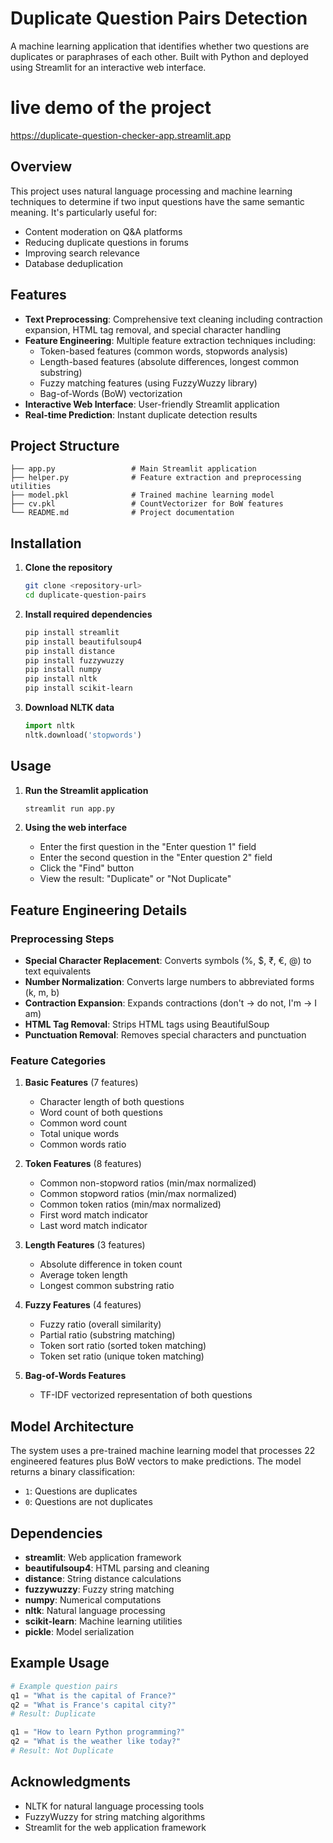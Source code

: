 # Duplicate Question Pairs Detection

A machine learning application that identifies whether two questions are duplicates or paraphrases of each other. Built with Python and deployed using Streamlit for an interactive web interface.

# live demo of the project
https://duplicate-question-checker-app.streamlit.app

## Overview

This project uses natural language processing and machine learning techniques to determine if two input questions have the same semantic meaning. It's particularly useful for:
- Content moderation on Q&A platforms
- Reducing duplicate questions in forums
- Improving search relevance
- Database deduplication

## Features

- **Text Preprocessing**: Comprehensive text cleaning including contraction expansion, HTML tag removal, and special character handling
- **Feature Engineering**: Multiple feature extraction techniques including:
  - Token-based features (common words, stopwords analysis)
  - Length-based features (absolute differences, longest common substring)
  - Fuzzy matching features (using FuzzyWuzzy library)
  - Bag-of-Words (BoW) vectorization
- **Interactive Web Interface**: User-friendly Streamlit application
- **Real-time Prediction**: Instant duplicate detection results

## Project Structure

```
├── app.py                 # Main Streamlit application
├── helper.py              # Feature extraction and preprocessing utilities
├── model.pkl              # Trained machine learning model
├── cv.pkl                 # CountVectorizer for BoW features
└── README.md              # Project documentation
```

## Installation

1. **Clone the repository**
   ```bash
   git clone <repository-url>
   cd duplicate-question-pairs
   ```

2. **Install required dependencies**
   ```bash
   pip install streamlit
   pip install beautifulsoup4
   pip install distance
   pip install fuzzywuzzy
   pip install numpy
   pip install nltk
   pip install scikit-learn
   ```

3. **Download NLTK data**
   ```python
   import nltk
   nltk.download('stopwords')
   ```

## Usage

1. **Run the Streamlit application**
   ```bash
   streamlit run app.py
   ```

2. **Using the web interface**
   - Enter the first question in the "Enter question 1" field
   - Enter the second question in the "Enter question 2" field
   - Click the "Find" button
   - View the result: "Duplicate" or "Not Duplicate"

## Feature Engineering Details

### Preprocessing Steps
- **Special Character Replacement**: Converts symbols (%, $, ₹, €, @) to text equivalents
- **Number Normalization**: Converts large numbers to abbreviated forms (k, m, b)
- **Contraction Expansion**: Expands contractions (don't → do not, I'm → I am)
- **HTML Tag Removal**: Strips HTML tags using BeautifulSoup
- **Punctuation Removal**: Removes special characters and punctuation

### Feature Categories

1. **Basic Features** (7 features)
   - Character length of both questions
   - Word count of both questions
   - Common word count
   - Total unique words
   - Common words ratio

2. **Token Features** (8 features)
   - Common non-stopword ratios (min/max normalized)
   - Common stopword ratios (min/max normalized)
   - Common token ratios (min/max normalized)
   - First word match indicator
   - Last word match indicator

3. **Length Features** (3 features)
   - Absolute difference in token count
   - Average token length
   - Longest common substring ratio

4. **Fuzzy Features** (4 features)
   - Fuzzy ratio (overall similarity)
   - Partial ratio (substring matching)
   - Token sort ratio (sorted token matching)
   - Token set ratio (unique token matching)

5. **Bag-of-Words Features**
   - TF-IDF vectorized representation of both questions

## Model Architecture

The system uses a pre-trained machine learning model that processes 22 engineered features plus BoW vectors to make predictions. The model returns a binary classification:
- `1`: Questions are duplicates
- `0`: Questions are not duplicates

## Dependencies

- **streamlit**: Web application framework
- **beautifulsoup4**: HTML parsing and cleaning
- **distance**: String distance calculations
- **fuzzywuzzy**: Fuzzy string matching
- **numpy**: Numerical computations
- **nltk**: Natural language processing
- **scikit-learn**: Machine learning utilities
- **pickle**: Model serialization

## Example Usage

```python
# Example question pairs
q1 = "What is the capital of France?"
q2 = "What is France's capital city?"
# Result: Duplicate

q1 = "How to learn Python programming?"
q2 = "What is the weather like today?"
# Result: Not Duplicate
```


## Acknowledgments

- NLTK for natural language processing tools
- FuzzyWuzzy for string matching algorithms
- Streamlit for the web application framework
